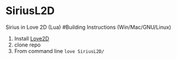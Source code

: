 # SiriusL2D
Sirius in Love 2D (Lua)
#Building Instructions (Win/Mac/GNU/Linux)
1. Install [Love2D](https://love2d.org/)
2. clone repo
3. From command line `love SiriusL2D/`
